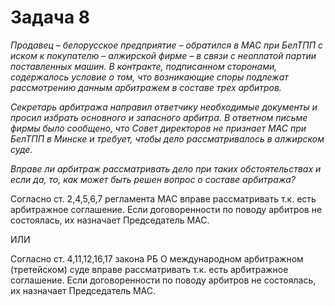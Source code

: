 # Задача 8

_Продавец – белорусское предприятие – обратился в МАС при БелТПП с иском к покупателю – алжирской фирме – в связи с неоплатой партии поставленных машин. В контракте, подписанном сторонами, содержалось условие о том, что возникающие споры подлежат рассмотрению данным арбитражем в составе трех арбитров._

_Секретарь арбитража направил ответчику необходимые документы и просил избрать основного и запасного арбитра. В ответном письме фирмы было сообщено, что Совет директоров не признает МАС при БелТПП в Минске и требует, чтобы дело рассматривалось в алжирском суде._

_Вправе ли арбитраж рассматривать дело при таких обстоятельствах и если да, то, как может быть решен вопрос о составе арбитража?_

Согласно ст. 2,4,5,6,7 регламента МАС вправе рассматривать т.к. есть арбитражное соглашение. Если  договоренности по поводу арбитров не состоялась, их назначает Председатель МАС.

ИЛИ

Согласно ст. 4,11,12,16,17 закона РБ О международном арбитражном (третейском) суде вправе рассматривать т.к. есть арбитражное соглашение. Если  договоренности по поводу арбитров не состоялась, их назначает Председатель МАС.
